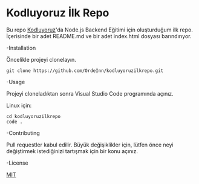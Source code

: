 # Kodluyoruz İlk Repo

Bu repo [Kodluyoruz](https://www.kodluyoruz.org/)'da Node.js Backend Eğitimi için oluşturduğum ilk repo. İçerisinde bir adet README.md ve bir adet index.html dosyası barındırıyor.

-Installation

Öncelikle projeyi clonelayın. 

`git clone https://github.com/OrdeInn/kodluyoruzilkrepo.git`

-Usage

Projeyi cloneladıktan sonra Visual Studio Code programında açınız.

Linux için:

```
cd kodluyoruzilkrepo
code .

```

-Contributing

Pull requestler kabul edilir. Büyük değişiklikler için, lütfen önce neyi değiştirmek istediğinizi tartışmak için bir konu açınız.


-License

[MIT](https://choosealicense.com/licenses/mit/)